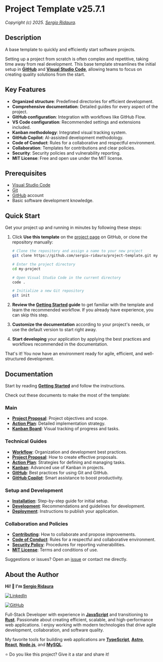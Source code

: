 # Project Template v25.7.1

_Copyright (c) 2025. [Sergio Ridaura](https://github.com/sergio-ridaura)._

## Description

A base template to quickly and efficiently start software projects.

Setting up a project from scratch is often complex and repetitive, taking time away from real development. This base template streamlines the initial setup in **[GitHub](https://github.com/)** and **[Visual Studio Code](https://code.visualstudio.com/)**, allowing teams to focus on creating quality solutions from the start.

## Key Features

- **Organized structure**: Predefined directories for efficient development.
- **Comprehensive documentation**: Detailed guides for every aspect of the project.
- **GitHub configuration**: Integration with workflows like GitHub Flow.
- **VS Code configuration**: Recommended settings and extensions included.
- **Kanban methodology**: Integrated visual tracking system.
- **GitHub Copilot**: AI-assisted development methodology.
- **Code of Conduct**: Rules for a collaborative and respectful environment.
- **Collaboration**: Templates for contributions and clear policies.
- **Security**: Security policies and vulnerability reporting.
- **MIT License**: Free and open use under the MIT license.

## Prerequisites

- [Visual Studio Code](https://code.visualstudio.com/)
- [Git](https://git-scm.com/)
- [GitHub](https://github.com/) account
- Basic software development knowledge.

## Quick Start

Get your project up and running in minutes by following these steps:

1. Click **Use this template** on the [project page](https://github.com/sergio-ridaura/project-template) on GitHub, or clone the repository manually:

   ```bash
   # Clone the repository and assign a name to your new project
   git clone https://github.com/sergio-ridaura/project-template.git my-project

   # Enter the project directory
   cd my-project

   # Open Visual Studio Code in the current directory
   code .

   # Initialize a new Git repository
   git init
   ```

2. **Review the [Getting Started](GETTING_STARTED.md) guide** to get familiar with the template and learn the recommended workflow. If you already have experience, you can skip this step.

3. **Customize the documentation** according to your project's needs, or use the default version to start right away.

4. **Start developing** your application by applying the best practices and workflows recommended in the documentation.

That's it! You now have an environment ready for agile, efficient, and well-structured development.

## Documentation

Start by reading **[Getting Started](GETTING_STARTED.md)** and follow the instructions.

Check out these documents to make the most of the template:

### Main

- **[Project Proposal](PROPOSAL.md)**: Project objectives and scope.
- **[Action Plan](ACTION_PLAN.md)**: Detailed implementation strategy.
- **[Kanban Board](KANBAN.md)**: Visual tracking of progress and tasks.

### Technical Guides

- **[Workflow](guides/WORKFLOW.md)**: Organization and development best practices.
- **[Project Proposal](guides/PROPOSAL.md)**: How to create effective proposals.
- **[Action Plan](guides/ACTION_PLAN.md)**: Strategies for defining and managing tasks.
- **[Kanban](guides/KANBAN.md)**: Advanced use of Kanban in projects.
- **[GitHub](guides/GITHUB.md)**: Best practices for using Git and GitHub.
- **[GitHub Copilot](guides/GITHUB_COPILOT.md)**: Smart assistance to boost productivity.

### Setup and Development

- **[Installation](INSTALL.md)**: Step-by-step guide for initial setup.
- **[Development](DEVELOP.md)**: Recommendations and guidelines for development.
- **[Deployment](DEPLOY.md)**: Instructions to publish your application.

### Collaboration and Policies

- **[Contributing](CONTRIBUTING.md)**: How to collaborate and propose improvements.
- **[Code of Conduct](CODE_OF_CONDUCT.md)**: Rules for a respectful and collaborative environment.
- **[Security Policy](SECURITY.md)**: Procedures for reporting vulnerabilities.
- **[MIT License](../../LICENSE)**: Terms and conditions of use.

Suggestions or issues? Open an [issue](https://github.com/sergio-ridaura/project-template/issues) or contact me directly.

## About the Author

**Hi! 👋 I'm [Sergio Ridaura](https://github.com/sergio-ridaura)**

[![LinkedIn](https://img.shields.io/badge/LinkedIn-Perfil%20Profesional-blue?logo=linkedin)](https://www.linkedin.com/in/sergio-ridaura/)

[![GitHub](https://img.shields.io/badge/GitHub-@sergio--ridaura-181717?logo=github)](https://github.com/sergio-ridaura)

Full-Stack Developer with experience in **[JavaScript](https://developer.mozilla.org/docs/Web/JavaScript)** and transitioning to **[Rust](https://www.rust-lang.org/)**. Passionate about creating efficient, scalable, and high-performance web applications. I enjoy working with modern technologies that drive agile development, collaboration, and software quality.

My favorite tools for building web applications are **[TypeScript](https://www.typescriptlang.org/)**, **[Astro](https://astro.build/)**, **[React](https://react.dev/)**, **[Node.js](https://nodejs.org/)**, and **[MySQL](https://www.mysql.com/)**.

⭐ Do you like this project? Give it a star and share it!
